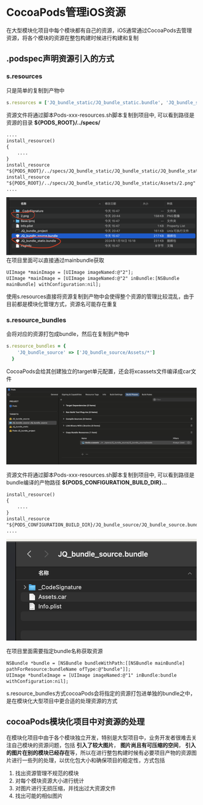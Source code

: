 # CocoaPods管理iOS资源

在大型模块化项目中每个模块都有自己的资源，iOS通常通过CocoaPods去管理资源，将各个模块的资源在整包构建时候进行构建和复制  

## .podspec声明资源引入的方式

### s.resources
只是简单的复制到产物中

```ruby
s.resources = ['JQ_bundle_static/JQ_bundle_static.bundle', 'JQ_bundle_static/Assets/*']
```
资源文件将通过脚本Pods-xxx-resources.sh脚本复制到项目中, 可以看到路径是资源的目录 **${PODS_ROOT}/../specs/**
```shell
....
install_resource()
{
    ....
}
install_resource "${PODS_ROOT}/../specs/JQ_bundle_static/JQ_bundle_static/JQ_bundle_static.bundle"
install_resource "${PODS_ROOT}/../specs/JQ_bundle_static/JQ_bundle_static/Assets/2.png"
....
```
![1](./images/2.png)
在项目里面可以直接通过mainbundle获取
```objc
UIImage *mainImage = [UIImage imageNamed:@"2"];
UIImage *mainImage = [UIImage imageNamed:@"2" inBundle:[NSBundle mainBundle] withConfiguration:nil];
```

使用s.resources直接将资源复制到产物中会使得整个资源的管理比较混乱，由于目前都是模块化管理方式，资源名可能存在重复

### s.resource_bundles
会将对应的资源打包成bundle，然后在复制到产物中
```ruby
s.resource_bundles = {
    'JQ_bundle_source' => ['JQ_bundle_source/Assets/*']
  }   
```
CocoaPods会给其创建独立的target单元配置，还会将xcassets文件编译成car文件

![1](./images/1.png)

资源文件将通过脚本Pods-xxx-resources.sh脚本复制到项目中, 可以看到路径是bundle编译的产物路径 **${PODS_CONFIGURATION_BUILD_DIR}...**

```shell
install_resource()
{
    ....
}
install_resource "${PODS_CONFIGURATION_BUILD_DIR}/JQ_bundle_source/JQ_bundle_source.bundle"
....
```
![1](./images/3.png)

在项目里面需要指定bundle名称获取资源
```objc
NSBundle *bundle = [NSBundle bundleWithPath:[[NSBundle mainBundle] pathForResource:bundleName ofType:@"bundle"]];
UIImage *bundleImage = [UIImage imageNamed:@"1" inBundle:bundle withConfiguration:nil];
```
s.resource_bundles方式cocoaPods会将指定的资源打包进单独的bundle之中，是在模块化大型项目中更合适的处理资源的方式

## cocoaPods模块化项目中对资源的处理
在模块化项目中由于各个模块独立开发，特别是大型项目中，业务开发者很难去关注自己模块的资源问题，包括 **引入了较大图片**， **图片尚且有可压缩的空间**， **引入的图片在别的模块已经存在**等，所以在进行整包构建时候有必要项目产物的资源图片进行一些列的处理，以优化包大小和确保项目的稳定性，方式包括
1. 找出资源管理不规范的模块
2. 对每个模块资源大小进行统计
3. 对图片进行无损压缩，并找出过大资源文件
4. 找出可能的相似图片